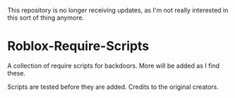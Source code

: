 This repository is no longer receiving updates, as I'm not really interested in this sort of thing anymore.

# Roblox-Require-Scripts
A collection of require scripts for backdoors.
More will be added as I find these.

Scripts are tested before they are added.
Credits to the original creators.
